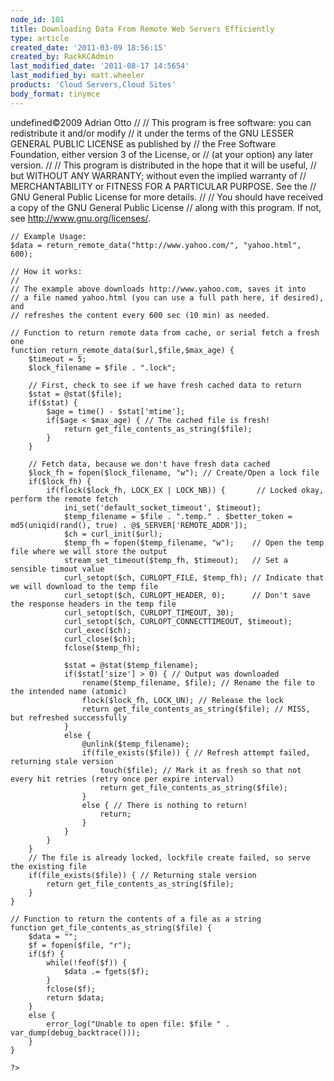 ```yaml
---
node_id: 101
title: Downloading Data From Remote Web Servers Efficiently
type: article
created_date: '2011-03-09 18:56:15'
created_by: RackKCAdmin
last_modified_date: '2011-08-17 14:5654'
last_modified_by: matt.wheeler
products: 'Cloud Servers,Cloud Sites'
body_format: tinymce
---
```


undefined&copy;2009 Adrian Otto
    //
    // This program is free software: you can redistribute it and/or modify
    // it under the terms of the GNU LESSER GENERAL PUBLIC LICENSE as published by
    // the Free Software Foundation, either version 3 of the License, or
    // (at your option) any later version.
    //
    // This program is distributed in the hope that it will be useful,
    // but WITHOUT ANY WARRANTY; without even the implied warranty of
    // MERCHANTABILITY or FITNESS FOR A PARTICULAR PURPOSE.  See the
    // GNU General Public License for more details.
    //
    // You should have received a copy of the GNU General Public License
    // along with this program.  If not, see <http://www.gnu.org/licenses/>.

    // Example Usage:
    $data = return_remote_data("http://www.yahoo.com/", "yahoo.html", 600);

    // How it works:
    // 
    // The example above downloads http://www.yahoo.com, saves it into 
    // a file named yahoo.html (you can use a full path here, if desired), and 
    // refreshes the content every 600 sec (10 min) as needed.

    // Function to return remote data from cache, or serial fetch a fresh one
    function return_remote_data($url,$file,$max_age) {
        $timeout = 5;
        $lock_filename = $file . ".lock";

        // First, check to see if we have fresh cached data to return
        $stat = @stat($file);
        if($stat) {
            $age = time() - $stat['mtime'];
            if($age < $max_age) { // The cached file is fresh!
                return get_file_contents_as_string($file);
            }
        }

        // Fetch data, because we don't have fresh data cached
        $lock_fh = fopen($lock_filename, "w"); // Create/Open a lock file
        if($lock_fh) { 
            if(flock($lock_fh, LOCK_EX | LOCK_NB)) {       // Locked okay, perform the remote fetch
                ini_set('default_socket_timeout', $timeout);
                $temp_filename = $file . ".temp." . $better_token = md5(uniqid(rand(), true) . @$_SERVER['REMOTE_ADDR']);
                $ch = curl_init($url);
                $temp_fh = fopen($temp_filename, "w");    // Open the temp file where we will store the output
                stream_set_timeout($temp_fh, $timeout);   // Set a sensible timout value
                curl_setopt($ch, CURLOPT_FILE, $temp_fh); // Indicate that we will download to the temp file
                curl_setopt($ch, CURLOPT_HEADER, 0);      // Don't save the response headers in the temp file
                curl_setopt($ch, CURLOPT_TIMEOUT, 30);
                curl_setopt($ch, CURLOPT_CONNECTTIMEOUT, $timeout);
                curl_exec($ch);
                curl_close($ch);
                fclose($temp_fh);
                
                $stat = @stat($temp_filename); 
                if($stat['size'] > 0) { // Output was downloaded
                    rename($temp_filename, $file); // Rename the file to the intended name (atomic)
                    flock($lock_fh, LOCK_UN); // Release the lock
                    return get_file_contents_as_string($file); // MISS, but refreshed successfully
                }
                else {
                    @unlink($temp_filename);
                    if(file_exists($file)) { // Refresh attempt failed, returning stale version
                        touch($file); // Mark it as fresh so that not every hit retries (retry once per expire interval)
                        return get_file_contents_as_string($file);
                    }
                    else { // There is nothing to return!
                        return;
                    }
                }
            }
        }
        // The file is already locked, lockfile create failed, so serve the existing file
        if(file_exists($file)) { // Returning stale version
            return get_file_contents_as_string($file);
        }
    }

    // Function to return the contents of a file as a string
    function get_file_contents_as_string($file) {
        $data = "";
        $f = fopen($file, "r");
        if($f) {
            while(!feof($f)) {
                $data .= fgets($f);
            }
            fclose($f);
            return $data;
        }
        else {
            error_log("Unable to open file: $file " . var_dump(debug_backtrace()));
        }
    }

    ?>

 

